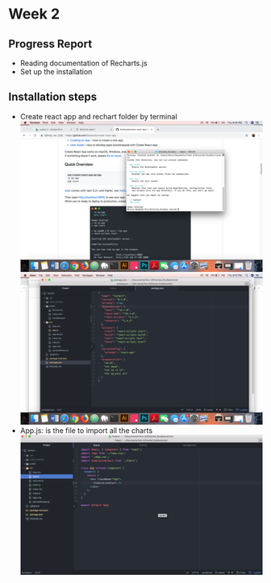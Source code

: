 # Week 2
## Progress Report
- Reading documentation of Recharts.js
- Set up the installation
## Installation steps
- Create react app and rechart folder by terminal
![Install react app](../images/install_react.png)
![Install react app](../images/package.png)
- App.js: is the file to import all the charts
![Install react app](../images/appjs.png)



